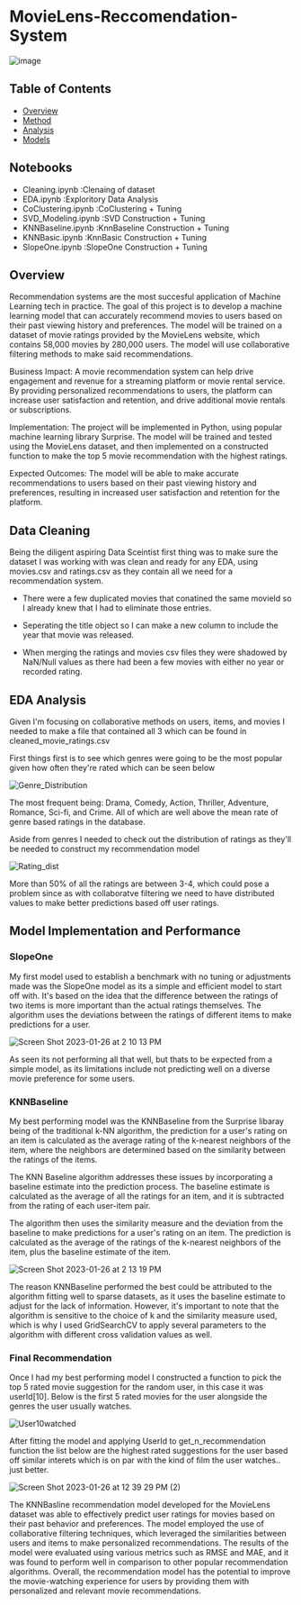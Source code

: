 # MovieLens-Reccomendation-System
![image](https://user-images.githubusercontent.com/117116368/214936782-a38b3e99-382e-45e7-9514-18cf809cc060.png)
## Table of Contents

* [Overview](#Overview)
* [Method](#Process)
* [Analysis](#Exploritory-Data-Analysis)
* [Models](#Model-Implementation-and-Performance)

## Notebooks
* Cleaning.ipynb :Clenaing of dataset
* EDA.ipynb :Exploritory Data Analysis
* CoClustering.ipynb :CoClustering + Tuning
* SVD_Modeling.ipynb :SVD Construction + Tuning
* KNNBaseline.ipynb :KnnBaseline Construction + Tuning
* KNNBasic.ipynb :KnnBasic Construction + Tuning
* SlopeOne.ipynb :SlopeOne Construction + Tuning

## Overview

Recommendation systems are the most succesful application of Machine Learning tech in practice. The goal of this project is to develop a machine learning model that can accurately recommend movies to users based on their past viewing history and preferences. The model will be trained on a dataset of movie ratings provided by the MovieLens website, which contains 58,000 movies by 280,000 users. The model will use collaborative filtering methods to make said recommendations. 

Business Impact: A movie recommendation system can help drive engagement and revenue for a streaming platform or movie rental service. By providing personalized recommendations to users, the platform can increase user satisfaction and retention, and drive additional movie rentals or subscriptions.

Implementation: The project will be implemented in Python, using popular machine learning library Surprise. The model will be trained and tested using the MovieLens dataset, and then implemented on a constructed function to make the top 5 movie recommendation with the highest ratings. 

Expected Outcomes: The model will be able to make accurate recommendations to users based on their past viewing history and preferences, resulting in increased user satisfaction and retention for the platform.

## Data Cleaning

Being the diligent aspiring Data Sceintist first thing was to make sure the dataset I was working with was clean and ready for any EDA, using movies.csv and ratings.csv as they contain all we need for a recommendation system.

* There were a few duplicated movies that conatined the same movieId so I already knew that I had to eliminate those entries.

* Seperating the title object so I can make a new column to include the year that movie was released.

* When merging the ratings and movies csv files they were shadowed by NaN/Null values as there had been a few movies with either no year or recorded rating.

## EDA Analysis

Given I'm focusing on collaborative methods on users, items, and movies I needed to make a file that contained all 3 which can be found in cleaned_movie_ratings.csv

First things first is to see which genres were going to be the most popular given how often they're rated which can be seen below

![Genre_Distribution](https://user-images.githubusercontent.com/117116368/214921144-87948ccb-ee4a-41d5-a056-5309f0db5f51.png)

The most frequent being: Drama, Comedy, Action, Thriller, Adventure, Romance, Sci-fi, and Crime. All of which are well above the mean rate of genre based ratings in the database.

Aside from genres I needed to check out the distribution of ratings as they'll be needed to construct my recommendation model

![Rating_dist](https://user-images.githubusercontent.com/117116368/214923053-240d96b6-f675-451d-8ebd-b585414fae1d.png)

More than 50% of all the ratings are between 3-4, which could pose a problem since as with collaboratve filtering we need to have distributed values to make better predictions based off user ratings.


## Model Implementation and Performance
### SlopeOne

My first model used to establish a benchmark with no tuning or adjustments made was the SlopeOne model as its a simple and efficient model to start off with. It's based on the idea that the difference between the ratings of two items is more important than the actual ratings themselves. The algorithm uses the deviations between the ratings of different items to make predictions for a user.

![Screen Shot 2023-01-26 at 2 10 13 PM](https://user-images.githubusercontent.com/117116368/214927637-8c1e91e1-2e62-4a72-b270-087629a413ea.png)

As seen its not performing all that well, but thats to be expected from a simple model, as its limitations include not predicting well on a diverse movie preference for some users.


### KNNBaseline
My best performing model was the KNNBaseline from the Surprise libaray being of the traditional k-NN algorithm, the prediction for a user's rating on an item is calculated as the average rating of the k-nearest neighbors of the item, where the neighbors are determined based on the similarity between the ratings of the items.

The KNN Baseline algorithm addresses these issues by incorporating a baseline estimate into the prediction process. The baseline estimate is calculated as the average of all the ratings for an item, and it is subtracted from the rating of each user-item pair.

The algorithm then uses the similarity measure and the deviation from the baseline to make predictions for a user's rating on an item. The prediction is calculated as the average of the ratings of the k-nearest neighbors of the item, plus the baseline estimate of the item.

![Screen Shot 2023-01-26 at 2 13 19 PM](https://user-images.githubusercontent.com/117116368/214928276-6f2cc8ec-c23e-4a88-9ff4-283f1da75795.png)

The reason KNNBaseline performed the best could be attributed to the algorithm fitting well to sparse datasets, as it uses the baseline estimate to adjust for the lack of information. However, it's important to note that the algorithm is sensitive to the choice of k and the similarity measure used, which is why I used GridSearchCV to apply several parameters to the algorithm with different cross validation values as well. 


### Final Recommendation 

Once I had my best performing model I constructed a function to pick the top 5 rated movie suggestion for the random user, in this case it was userId[10]. Below is the first 5 rated movies for the user alongside the genres the user usually watches. 

![User10watched](https://user-images.githubusercontent.com/117116368/214931037-1d97f398-ca5f-4286-997d-73813a1ad2dd.png)

After fitting the model and applying UserId to get_n_recommendation function the list below are the highest rated suggestions for the user based off similar interets which is on par with the kind of film the user watches.. just better.

![Screen Shot 2023-01-26 at 12 39 29 PM (2)](https://user-images.githubusercontent.com/117116368/214931663-80742ab8-ce63-4b2c-9a51-f9064aa19a3f.png)


The KNNBasline recommendation model developed for the MovieLens dataset was able to effectively predict user ratings for movies based on their past behavior and preferences. The model employed the use of collaborative filtering techniques, which leveraged the similarities between users and items to make personalized recommendations. The results of the model were evaluated using various metrics such as RMSE and MAE, and it was found to perform well in comparison to other popular recommendation algorithms. Overall, the recommendation model has the potential to improve the movie-watching experience for users by providing them with personalized and relevant movie recommendations.


